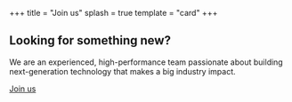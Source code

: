 +++
title = "Join us"
splash = true
template = "card"
+++

## Looking for something new?

We are an experienced, high-performance team passionate about building next-generation technology that makes a big industry impact.

[Join us](http://www.jobscore.com/jobs/skyportsystems)
